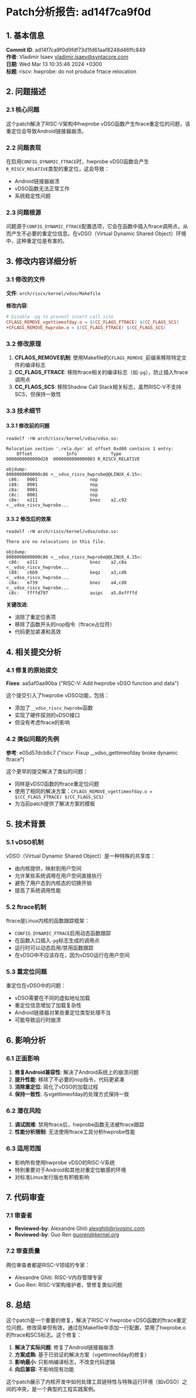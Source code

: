 # Patch分析报告: ad14f7ca9f0d

## 1. 基本信息

**Commit ID**: ad14f7ca9f0d9fdf73d1fd61aaf8248d46ffc849  
**作者**: Vladimir Isaev <vladimir.isaev@syntacore.com>  
**日期**: Wed Mar 13 10:35:46 2024 +0300  
**标题**: riscv: hwprobe: do not produce frtace relocation  

## 2. 问题描述

### 2.1 核心问题

这个patch解决了RISC-V架构中hwprobe vDSO函数产生ftrace重定位的问题，该重定位会导致Android链接器崩溃。

### 2.2 问题表现

在启用`CONFIG_DYNAMIC_FTRACE`时，hwprobe vDSO函数会产生`R_RISCV_RELATIVE`类型的重定位，这会导致：
- Android链接器崩溃
- vDSO函数无法正常工作
- 系统稳定性问题

### 2.3 问题根源

问题源于`CONFIG_DYNAMIC_FTRACE`配置选项，它会在函数中插入ftrace调用点，从而产生不必要的重定位信息。在vDSO（Virtual Dynamic Shared Object）环境中，这种重定位是有害的。

## 3. 修改内容详细分析

### 3.1 修改的文件

**文件**: `arch/riscv/kernel/vdso/Makefile`

**修改内容**:
```makefile
# Disable -pg to prevent insert call site
CFLAGS_REMOVE_vgettimeofday.o = $(CC_FLAGS_FTRACE) $(CC_FLAGS_SCS)
+CFLAGS_REMOVE_hwprobe.o = $(CC_FLAGS_FTRACE) $(CC_FLAGS_SCS)
```

### 3.2 修改原理

1. **CFLAGS_REMOVE机制**: 使用Makefile的`CFLAGS_REMOVE_`前缀来移除特定文件的编译标志
2. **CC_FLAGS_FTRACE**: 移除ftrace相关的编译标志（如`-pg`），防止插入ftrace调用点
3. **CC_FLAGS_SCS**: 移除Shadow Call Stack相关标志，虽然RISC-V不支持SCS，但保持一致性

### 3.3 技术细节

#### 3.3.1 修改前的问题

```
readelf -rW arch/riscv/kernel/vdso/vdso.so:

Relocation section '.rela.dyn' at offset 0xd00 contains 1 entry:
    Offset             Info             Type
0000000000000d20  0000000000000003 R_RISCV_RELATIVE

objdump:
0000000000000c86 <__vdso_riscv_hwprobe@@LINUX_4.15>:
 c86:   0001                    nop
 c88:   0001                    nop
 c8a:   0001                    nop
 c8c:   0001                    nop
 c8e:   e211                    bnez    a2,c92 <__vdso_riscv_hwprobe...
```

#### 3.3.2 修改后的效果

```
readelf -rW arch/riscv/kernel/vdso/vdso.so:

There are no relocations in this file.

objdump:
0000000000000c86 <__vdso_riscv_hwprobe@@LINUX_4.15>:
 c86:   e211                    bnez    a2,c8a <__vdso_riscv_hwprobe...
 c88:   c6b9                    beqz    a3,cd6 <__vdso_riscv_hwprobe...
 c8a:   e739                    bnez    a4,cd8 <__vdso_riscv_hwprobe...
 c8c:   ffffd797                auipc   a5,0xffffd
```

**关键改进**:
- 消除了重定位表项
- 移除了函数开头的nop指令（ftrace占位符）
- 代码更加紧凑和高效

## 4. 相关提交分析

### 4.1 修复的原始提交

**Fixes**: aa5af0aa90ba ("RISC-V: Add hwprobe vDSO function and data")

这个提交引入了hwprobe vDSO功能，包括：
- 添加了`__vdso_riscv_hwprobe`函数
- 实现了硬件探测的vDSO接口
- 但没有考虑ftrace的影响

### 4.2 类似问题的先例

**参考**: e05d57dcb8c7 ("riscv: Fixup __vdso_gettimeofday broke dynamic ftrace")

这个更早的提交解决了类似的问题：
- 同样是vDSO函数的ftrace重定位问题
- 使用了相同的解决方案：`CFLAGS_REMOVE_vgettimeofday.o = $(CC_FLAGS_FTRACE) $(CC_FLAGS_SCS)`
- 为当前patch提供了解决方案的模板

## 5. 技术背景

### 5.1 vDSO机制

vDSO（Virtual Dynamic Shared Object）是一种特殊的共享库：
- 由内核提供，映射到用户空间
- 允许某些系统调用在用户空间直接执行
- 避免了用户态到内核态的切换开销
- 提高了系统调用性能

### 5.2 ftrace机制

ftrace是Linux内核的函数跟踪框架：
- `CONFIG_DYNAMIC_FTRACE`启用动态函数跟踪
- 在函数入口插入`-pg`标志生成的调用点
- 运行时可以动态启用/禁用函数跟踪
- 在vDSO中不应该存在，因为vDSO运行在用户空间

### 5.3 重定位问题

重定位在vDSO中的问题：
- vDSO需要在不同的虚拟地址加载
- 重定位信息增加了加载复杂性
- Android链接器对某些重定位类型处理不当
- 可能导致运行时崩溃

## 6. 影响分析

### 6.1 正面影响

1. **修复Android兼容性**: 解决了Android系统上的崩溃问题
2. **提升性能**: 移除了不必要的nop指令，代码更紧凑
3. **消除重定位**: 简化了vDSO的加载过程
4. **保持一致性**: 与vgettimeofday的处理方式保持一致

### 6.2 潜在风险

1. **调试困难**: 禁用ftrace后，hwprobe函数无法被ftrace跟踪
2. **性能分析限制**: 无法使用ftrace工具分析hwprobe性能

### 6.3 适用范围

- 影响所有使用hwprobe vDSO的RISC-V系统
- 特别重要对于Android和其他对重定位敏感的环境
- 对标准Linux发行版也有积极影响

## 7. 代码审查

### 7.1 审查者

- **Reviewed-by**: Alexandre Ghiti <alexghiti@rivosinc.com>
- **Reviewed-by**: Guo Ren <guoren@kernel.org>

### 7.2 审查质量

两位审查者都是RISC-V领域的专家：
- Alexandre Ghiti: RISC-V内存管理专家
- Guo Ren: RISC-V架构维护者，曾修复类似问题

## 8. 总结

这个patch是一个重要的修复，解决了RISC-V hwprobe vDSO函数的ftrace重定位问题。修改简单但有效，通过在Makefile中添加一行配置，禁用了hwprobe.o的ftrace和SCS标志。这个修复：

1. **解决了实际问题**: 修复了Android链接器崩溃
2. **方案成熟**: 基于已验证的解决方案（vgettimeofday的修复）
3. **影响最小**: 只影响编译标志，不改变代码逻辑
4. **向后兼容**: 不影响现有功能

这个patch展示了内核开发中如何处理工具链特性与特殊运行环境（如vDSO）之间的冲突，是一个典型的工程实践案例。